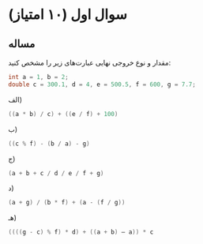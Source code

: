 # سوال اول (۱۰ امتیاز)

## مساله

مقدار و نوع خروجی نهایی عبارت‌های زیر را مشخص کنید:

```c
int a = 1, b = 2;
double c = 300.1, d = 4, e = 500.5, f = 600, g = 7.7; 
```


الف)

```c
((a * b) / c) + ((e / f) + 100)
```


ب)

```c
((c % f) - (b / a) - g)
```


ج)

```c
(a + b + c / d / e / f + g)
```


د)
```c
(a + g) / (b * f) + (a - (f / g))
```


هـ)
```c
((((g - c) % f) * d) + ((a + b) – a)) * c
```
